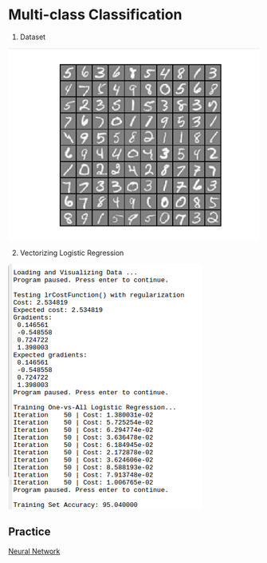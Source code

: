# Multi-class Classification

1. Dataset </br>
<img src="https://github.com/LeoZ123/Machine-Learning-Coursera/blob/master/ReadMe/ex3/ex3-1.png">

2. Vectorizing Logistic Regression
<img src="https://github.com/LeoZ123/Machine-Learning-Coursera/blob/master/ReadMe/ex3/ex3-2.png">

## Practice
[Neural Network](https://github.com/LeoZ123/Machine-Learning-Practice/tree/master/Neural_Network)</br>

